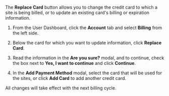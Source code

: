 The **Replace Card** button allows you to change the credit card to which a site is being billed, or to update an existing card's billing or expiration information.

1. From the User Dashboard, click the **<span class="glyphicons glyphicons-cogwheel"></span> Account** tab and select **Billing** from the left side.

1. Below the card for which you want to update information, click **Replace Card**.

1. Read the information in the **Are you sure?** modal, and to continue, check the box next to **Yes, I want to continue** and click **Continue**.

1. In the **Add Payment Method** modal, select the card that will be used for the sites, or click **Add Card** to add another credit card.

All changes will take effect with the next billing cycle.
